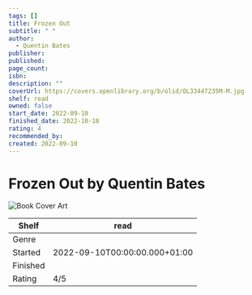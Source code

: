 ```yaml
---
tags: []
title: Frozen Out
subtitle: " "
author:
  - Quentin Bates
publisher: 
published: 
page_count: 
isbn: 
description: ""
coverUrl: https://covers.openlibrary.org/b/olid/OL33447235M-M.jpg
shelf: read
owned: false
start_date: 2022-09-10
finished_date: 2022-10-18
rating: 4
recommended_by: 
created: 2022-09-10
---
```


# Frozen Out by Quentin Bates

![Book Cover Art](https://covers.openlibrary.org/b/olid/OL33447235M-M.jpg)

| Shelf | read |
| --- | --- |
| Genre |  |
| Started | 2022-09-10T00:00:00.000+01:00 |
| Finished |  |
| Rating | 4/5 |

